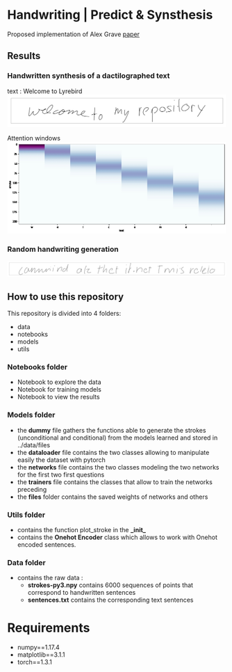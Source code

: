 # Handwriting | Predict & Synsthesis

Proposed implementation of Alex Grave [paper](https://arxiv.org/abs/1308.0850)

## Results

### Handwritten synthesis of a dactilographed text  
text : Welcome to Lyrebird
![Example synthesis](/data/readme/synsthesis.jpeg)

Attention windows
![Attention window](/data/readme/attention.jpg)

### Random handwriting generation

![Example synthesis](/data/readme/predict.jpeg)

## How to use this repository

This repository is divided into 4 folders:
* data
* notebooks
* models
* utils

### Notebooks folder

* Notebook to explore the data
* Notebook for training models
* Notebook to view the results

### Models folder

* the __dummy__ file gathers the functions able to generate the strokes (unconditional and conditional) from the models learned and stored in ../data/files
* the __dataloader__ file contains the two classes allowing to manipulate easily the dataset with pytorch
* the __networks__ file contains the two classes modeling the two networks for the first two first questions
* the __trainers__ file contains the classes that allow to train the networks preceding
* the __files__ folder contains the saved weights of networks and others 

### Utils folder
* contains the function plot_stroke in the __\_init\___
* contains the __Onehot Encoder__ class which allows to work with Onehot encoded sentences.

### Data folder
* contains the raw data :
    * __strokes-py3.npy__ contains 6000 sequences of points that correspond to handwritten sentences
    * __sentences.txt__ contains the corresponding text sentences


# Requirements

* numpy==1.17.4
* matplotlib==3.1.1
* torch==1.3.1


